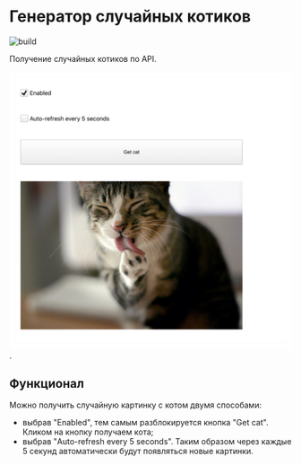 # Генератор случайных котиков

![build](https://github.com/anvass/random-cat/actions/workflows/deploy.yml/badge.svg)

Получение случайных котиков по API.

<img src="./docs/preview.png" alt="Preview" width="640"/>.

## Функционал

Можно получить случайную картинку с котом двумя способами:

- выбрав "Enabled", тем самым разблокируется кнопка "Get cat". Кликом на кнопку получаем кота;
- выбрав "Auto-refresh every 5 seconds". Таким образом через каждые 5 секунд автоматически будут появляться новые картинки.
